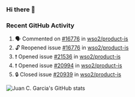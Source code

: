 ### Hi there 👋

<!--
**jcgarciaa/jcgarciaa** is a ✨ _special_ ✨ repository because its `README.md` (this file) appears on your GitHub profile.

Here are some ideas to get you started:

- 🔭 I’m currently working on ...
- 🌱 I’m currently learning ...
- 👯 I’m looking to collaborate on ...
- 🤔 I’m looking for help with ...
- 💬 Ask me about ...
- 📫 How to reach me: ...
- 😄 Pronouns: ...
- ⚡ Fun fact: ...
-->

### Recent GitHub Activity

<!--START_SECTION:activity-->
1. 🗣 Commented on [#16776](https://github.com/wso2/product-is/issues/16776#issuecomment-2477220139) in [wso2/product-is](https://github.com/wso2/product-is)
2. 🔓 Reopened issue [#16776](https://github.com/wso2/product-is/issues/16776) in [wso2/product-is](https://github.com/wso2/product-is)
3. ❗ Opened issue [#21536](https://github.com/wso2/product-is/issues/21536) in [wso2/product-is](https://github.com/wso2/product-is)
4. ❗ Opened issue [#20994](https://github.com/wso2/product-is/issues/20994) in [wso2/product-is](https://github.com/wso2/product-is)
5. 🔒 Closed issue [#20939](https://github.com/wso2/product-is/issues/20939) in [wso2/product-is](https://github.com/wso2/product-is)
<!--END_SECTION:activity-->

![Juan C. Garcia's GitHub stats](https://github-readme-stats.vercel.app/api?username=jcgarciaa&count_private=true&show_icons=true&hide_border=true)